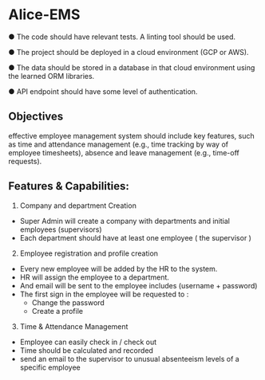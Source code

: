 # Alice-EMS

● The code should have relevant tests. A linting tool should be used.

● The project should be deployed in a cloud environment (GCP or AWS).

● The data should be stored in a database in that cloud environment using the learned ORM libraries. 

● API endpoint should have some level of authentication.

## Objectives
effective employee management system should include key features,
such as time and attendance management (e.g., time tracking by way of employee
timesheets), absence and leave management (e.g., time-off requests).


## Features & Capabilities:
1. Company and department Creation
- Super Admin will create a company with departments and initial employees (supervisors)
- Each department should have at least one employee ( the supervisor )

2. Employee registration and profile creation
- Every new employee will be added by the HR to the system.
- HR will assign the employee to a department.
- And email will be sent to the employee includes (username + password)
- The first sign in the employee will be requested to :
    - Change the password
    - Create a profile
3. Time & Attendance Management
- Employee can easily check in / check out
- Time should be calculated and recorded
-  send an email to the supervisor to unusual absenteeism levels of a specific employee
